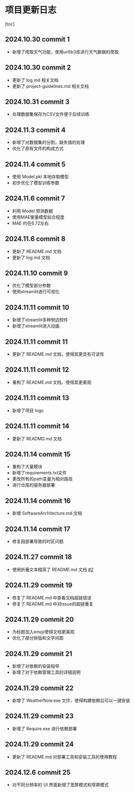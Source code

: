# 项目更新日志
[toc]
## 2024.10.30 commit 1
* 新增了爬取天气功能，使用urllib3库进行天气数据的爬取
## 2024.10.30 commit 2
* 更新了 log.md 相关文档
* 更新了 project-guidelines.md 相关文档
## 2024.10.31 commit 3
* 处理数据集保存为CSV文件便于后续训练
## 2024.11.3 commit 4
* 新增了对数据集的分割，缺失值的处理
* 优化了原有文件的构成方式
## 2024.11.4 commit 5
* 使用 Model.pkl 本地存取模型
* 初步优化了模型训练参数
## 2024.11.6 commit 7
* 利用 Model 预测数据
* 使用MAE衡量模型拟合程度
* MAE 约在6.72左右
## 2024.11.6 commit 8
* 更新了 README.md 文档
* 更新了 log.md 文档
## 2024.11.10 commit 9
* 优化了模型部分参数
* 使用streamlit进行可视化
## 2024.11.11 commit 10
* 新增了streamlit多种侧边控件
* 新增了streamlit进入动画
## 2024.11.11 commit 11
* 更新了 README.md 文档，使得其更具有可读性
## 2024.11.11 commit 12
* 重构了 README.md 文档，使得其更美观
## 2024.11.11 commit 13
* 新增了项目 logo
## 2024.11.11 commit 14
* 更新了 READMD.md 文档
## 2024.11.14 commit 15
* 重构了大量模块
* 新增了requirements.txt文件
* 更改所有的path变量为相对路径
* 进行仓库的服务器部署
## 2024.11.14 commit 16
* 新增 SoftwareArchitecture.md 文档
## 2024.11.14 commit 17
* 修复因部署导致的时区问题
## 2024.11.27 commit 18
* 使用折叠文本精简了 README.md 文档 [#2](https://github.com/admin1025/WeatherNow/issues/2)
## 2024.11.29 commit 19
* 修复了 README.md 中查看文档超链错误
* 修复了 README.md 中对issue的超链重复
## 2024.11.29 commit 20
* 为标题加入emoji使得文档更美观
* 优化了部分排版和文字间距
## 2024.11.29 commit 21
* 新增了对依赖的安装指导
* 新增了对于依赖管理工具的详细说明
## 2024.11.29 commit 22
* 新增了 WeatherNow.exe 文件，使得构建依赖后可以一键安装
## 2024.11.29 commit 23
* 新增了 Require.exe 进行依赖部署
## 2024.11.29 commit 24
* 更新了 README.md 对部署工具和安装工具的使用教程
## 2024.12.6 commit 25
* 对不同分辨率的 UI 界面新增了宽屏模式和窄屏模式